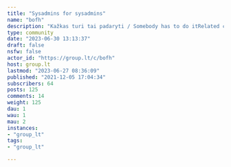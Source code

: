 ```yaml
---
title: "Sysadmins for sysadmins" 
name: "bofh"
description: "Kažkas turi tai padaryti / Somebody has to do itRelated communities:- [!softwareengineering@group.lt](https://group.lt/c/softwareengineering) - [!saugumas@group.lt](https://group.lt/c/saugumas)- [!bpf@group.lt](https://group.lt/c/bpf) Fotkė / Photo [camilo jimenez](https://unsplash.com/@camstejim) iš [Unsplash](https://unsplash.com/s/photos/system-administrator)"
type: community
date: "2023-06-30 13:13:37"
draft: false
nsfw: false
actor_id: "https://group.lt/c/bofh"
host: group.lt
lastmod: "2023-06-27 08:36:09"
published: "2021-12-05 17:04:34"
subscribers: 64
posts: 125
comments: 14
weight: 125
dau: 1
wau: 1
mau: 2
instances:
- "group_lt"
tags: 
- "group_lt"

---
```

